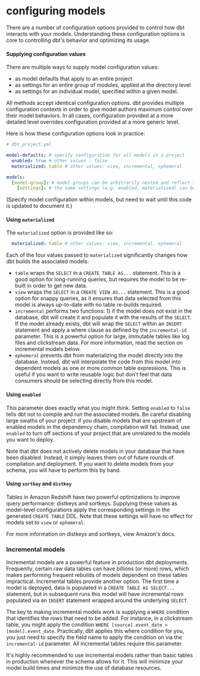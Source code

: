 # configuring models #

There are a number of configuration options provided to control how dbt interacts with your models. Understanding these configuration options is core to controlling dbt's behavior and optimizing its usage.

#### Supplying configuration values ####

There are multiple ways to supply model configuration values:

- as model defaults that apply to an entire project
- as settings for an entire group of modules, applied at the directory level
- as settings for an individual model, specified within a given model.

All methods accept identical configuration options. dbt provides multiple configuration contexts in order to give model authors maximum control over their model behaviors. In all cases, configuration provided at a more detailed level overrides configuration provided at a more generic level.

Here is how these configuration options look in practice:

```YAML
# dbt_project.yml

model-defaults: # specify configuration for all models in a project
  enabled: true # other values : false
  materialized: table # other values: view, incremental, ephemeral

models:
  [model-group]: # model groups can be arbitrarily nested and reflect the directory structure of your project.
    [settings]: # the same settings (e.g. enabled, materialized) can be applied to model groups as could be specified in model-defaults
```

(Specify model configuration within models, but need to wait until this code is updated to document it.)

#### Using `materialized` ####

The `materialized` option is provided like so:

```YAML
  materialized: table # other values: view, incremental, ephemeral
```

Each of the four values passed to `materialized` significantly changes how dbt builds the associated models:

- `table` wraps the `SELECT` in a `CREATE TABLE AS...` statement. This is a good option for long-running queries, but requires the model to be re-built in order to get new data.
- `view` wraps the `SELECT` in a `CREATE VIEW AS...` statement. This is a good option for snappy queries, as it ensures that data selected from this model is always up-to-date with no table re-builds required.
- `incremental` performs two functions: 1) if the model does not exist in the database, dbt will create it and populate it with the results of the `SELECT`. If the model already exists, dbt will wrap the `SELECT` within an `INSERT` statement and apply a where clause as defined by the `incremental-id` parameter. This is a powerful option for large, immutable tables like log files and clickstream data. For more information, read the section on incremental models below.
- `ephemeral` prevents dbt from materializing the model directly into the database. Instead, dbt will interpolate the code from this model into dependent models as one or more common table expressions. This is useful if you want to write reusable logic but don't feel that data consumers should be selecting directly from this model.

#### Using `enabled` ####

This parameter does exactly what you might think. Setting `enabled` to `false` tells dbt not to compile and run the associated models. Be careful disabling large swaths of your project: if you disable models that are upstream of enabled models in the dependency chain, compilation will fail. Instead, use `enabled` to turn off sections of your project that are unrelated to the models you want to deploy.

Note that dbt does not actively delete models in your database that have been disabled. Instead, it simply leaves them out of future rounds of compilation and deployment. If you want to delete models from your schema, you will have to perform this by hand.

#### Using `sortkey` and `distkey` ####

Tables in Amazon Redshift have two powerful optimizations to improve query performance: distkeys and sortkeys. Supplying these values as model-level configurations apply the corresponding settings in the generated `CREATE TABLE` DDL. Note that these settings will have no effect for models set to `view` or `ephemeral`.

For more information on distkeys and sortkeys, view Amazon's docs.

### Incremental models ###

Incremental models are a powerful feature in production dbt deployments. Frequently, certain raw data tables can have billions (or more) rows, which makes performing frequent rebuilds of models dependent on these tables impractical. Incremental tables provide another option. The first time a model is deployed, data is populated in a `CREATE TABLE AS SELECT...` statement, but in subsequent runs this model will have incremental rows populated via an `INSERT` statement wrapped around the underlying `SELECT`.

The key to making incremental models work is supplying a `WHERE` condition that identifies the rows that need to be added. For instance, in a clickstream table, you might apply the condition `WHERE [source].event_date > [model].event_date`. Practically, dbt applies this where condition for you, you just need to specify the field name to apply the condition on via the `incremental-id` parameter. All incremental tables require this parameter.

It's highly recommended to use incremental models rather than basic tables in production whenever the schema allows for it. This will minimize your model build times and minimize the use of database resources.
